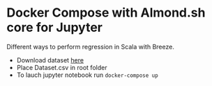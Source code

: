 # Docker Compose with Almond.sh core for Jupyter

Different ways to perform regression in Scala with Breeze.
* Download dataset [here](https://www.kaggle.com/kiranraje/prediction-facebook-comment)
* Place Dataset.csv in root folder
* To lauch jupyter notebook run `docker-compose up`
